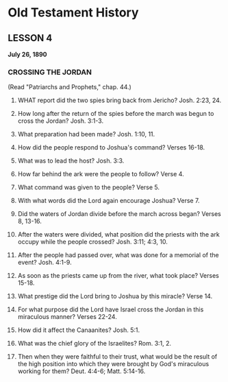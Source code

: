 # Old Testament History

## LESSON 4
**July 26, 1890**

### CROSSING THE JORDAN
(Read "Patriarchs and Prophets," chap. 44.)

1. WHAT report did the two spies bring back from Jericho? Josh. 2:23, 24.

2. How long after the return of the spies before the march was begun to cross the Jordan? Josh. 3:1-3.

3. What preparation had been made? Josh. 1:10, 11.

4. How did the people respond to Joshua's command? Verses 16-18.

5. What was to lead the host? Josh. 3:3.

6. How far behind the ark were the people to follow? Verse 4.

7. What command was given to the people? Verse 5.

8. With what words did the Lord again encourage Joshua? Verse 7.

9. Did the waters of Jordan divide before the march across began? Verses 8, 13-16.

10. After the waters were divided, what position did the priests with the ark occupy while the people crossed? Josh. 3:11; 4:3, 10.

11. After the people had passed over, what was done for a memorial of the event? Josh. 4:1-9.

12. As soon as the priests came up from the river, what took place? Verses 15-18.

13. What prestige did the Lord bring to Joshua by this miracle? Verse 14.

14. For what purpose did the Lord have Israel cross the Jordan in this miraculous manner? Verses 22-24.

15. How did it affect the Canaanites? Josh. 5:1.

16. What was the chief glory of the Israelites? Rom. 3:1, 2.

17. Then when they were faithful to their trust, what would be the result of the high position into which they were brought by God's miraculous working for them? Deut. 4:4-6; Matt. 5:14-16.